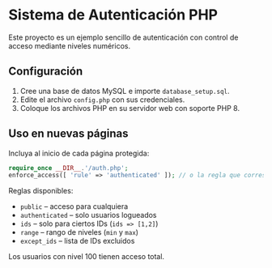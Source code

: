 # Sistema de Autenticación PHP

Este proyecto es un ejemplo sencillo de autenticación con control de acceso mediante niveles numéricos.

## Configuración

1. Cree una base de datos MySQL e importe `database_setup.sql`.
2. Edite el archivo `config.php` con sus credenciales.
3. Coloque los archivos PHP en su servidor web con soporte PHP 8.

## Uso en nuevas páginas

Incluya al inicio de cada página protegida:

```php
require_once __DIR__.'/auth.php';
enforce_access([ 'rule' => 'authenticated' ]); // o la regla que corresponda
```

Reglas disponibles:

- `public` – acceso para cualquiera
- `authenticated` – solo usuarios logueados
- `ids` – solo para ciertos IDs (`ids => [1,2]`)
- `range` – rango de niveles (`min` y `max`)
- `except_ids` – lista de IDs excluidos

Los usuarios con nivel 100 tienen acceso total.
